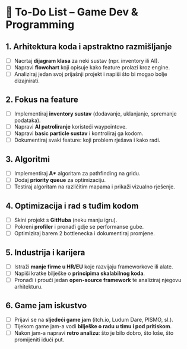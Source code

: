 # 🎯 To-Do List – Game Dev & Programming

## 1. Arhitektura koda i apstraktno razmišljanje
- [ ] Nacrtaj **dijagram klasa** za neki sustav (npr. inventory ili AI).  
- [ ] Napravi **flowchart** koji opisuje kako feature prolazi kroz engine.  
- [ ] Analiziraj jedan svoj prijašnji projekt i napiši što bi mogao bolje dizajnirati.  

## 2. Fokus na feature
- [ ] Implementiraj **inventory sustav** (dodavanje, uklanjanje, spremanje podataka).  
- [ ] Napravi **AI patroliranje** koristeći waypointove.  
- [ ] Napravi **basic particle sustav** i kontroliraj ga kodom.  
- [ ] Dokumentiraj svaki feature: koji problem rješava i kako radi.  

## 3. Algoritmi
- [ ] Implementiraj **A\*** algoritam za pathfinding na gridu.  
- [ ] Dodaj **priority queue** za optimizaciju.  
- [ ] Testiraj algoritam na različitim mapama i prikaži vizualno rješenje.  

## 4. Optimizacija i rad s tuđim kodom
- [ ] Skini projekt s **GitHuba** (neku manju igru).  
- [ ] Pokreni **profiler** i pronađi gdje se performanse gube.  
- [ ] Optimiziraj barem 2 bottlenecka i dokumentiraj promjene.  

## 5. Industrija i karijera
- [ ] Istraži **manje firme u HR/EU** koje razvijaju frameworkove ili alate.  
- [ ] Napiši kratke bilješke o **principima skalabilnog koda**.  
- [ ] Pronađi i prouči jedan **open-source framework** te analiziraj njegovu arhitekturu.  

## 6. Game jam iskustvo
- [ ] Prijavi se na **sljedeći game jam** (itch.io, Ludum Dare, PISMO, sl.).  
- [ ] Tijekom game jam-a vodi **bilješke o radu u timu i pod pritiskom**.  
- [ ] Nakon jam-a napravi **retro analizu**: što je bilo dobro, što loše, što promijeniti idući put.  
